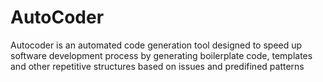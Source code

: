 # AutoCoder

Autocoder is an automated code generation tool designed to speed up software development process by generating boilerplate code, templates and other repetitive structures based on issues and predifined patterns

